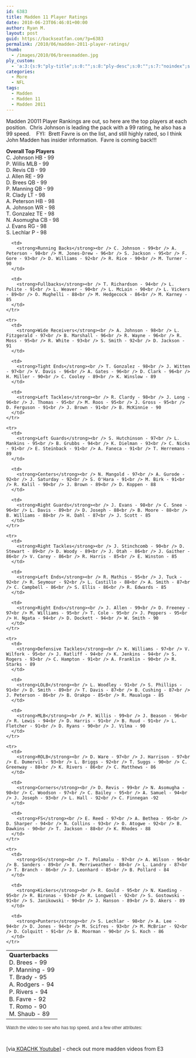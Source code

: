 ```yaml
---
id: 6383
title: Madden 11 Player Ratings
date: 2010-06-23T06:46:01+00:00
author: Ryan M.
layout: post
guid: https://backseatfan.com/?p=6383
permalink: /2010/06/madden-2011-player-ratings/
thumb:
  - /images/2010/06/breesmadden.jpg
ply_custom:
  - 'a:3:{s:9:"ply-title";s:0:"";s:8:"ply-desc";s:0:"";s:7:"noindex";s:0:"";}'
categories:
  - More
  - NFL
tags:
  - Madden
  - Madden 11
  - Madden 2011
---
```


<div class="entry">
  <p>
    Madden 20011 Player Rankings are out, so here are the top players at each position.  Chris Johnson is leading the pack with a 99 rating, he also has a 99 speed.    FYI:  Brett Favre is on the list, and still highly rated, so I think John Madden has insider information.  Favre is coming back!!!
  </p>

  <p>
    <strong>Overall Top Players</strong><br /> C. Johnson HB - 99<br /> P. Willis MLB - 99<br /> D. Revis CB - 99<br /> J. Allen RE - 99<br /> D. Brees QB - 99<br /> P. Manning QB - 99<br /> R. Clady LT - 98<br /> A. Peterson HB - 98<br /> A. Johnson WR - 98<br /> T. Gonzalez TE - 98<br /> N. Asomugha CB - 98<br /> J. Evans RG - 98<br /> S. Lechlar P - 98
  </p>

  <table border="0">
    <tr>
      <td>
        <strong>Quarterbacks</strong><br /> D. Brees - 99<br /> P. Manning - 99<br /> T. Brady - 95<br /> A. Rodgers - 94<br /> P. Rivers - 94<br /> B. Favre - 92<br /> T. Romo - 90<br /> M. Shaub - 89
      </td>

      <td>
        <strong>Running Backs</strong><br /> C. Johnson - 99<br /> A. Peterson - 98<br /> M. Jones-Drew - 96<br /> S. Jackson - 95<br /> F. Gore - 93<br /> D. Williams - 92<br /> R. Rice - 90<br /> M. Turner - 90
      </td>

      <td>
        <strong>Fullbacks</strong><br /> T. Richardson - 94<br /> L. Polite - 91<br /> L. Weaver - 90<br /> L. McLain - 90<br /> L. Vickers - 89<br /> O. Mughelli - 88<br /> M. Hedgecock - 86<br /> M. Karney - 85
      </td>
    </tr>

    <tr>
      <td>
        <strong>Wide Receivers</strong><br /> A. Johnson - 98<br /> L. Fitzgerald - 97<br /> B. Marshall - 96<br /> R. Wayne - 96<br /> R. Moss - 95<br /> R. White - 93<br /> S. Smith - 92<br /> D. Jackson - 91
      </td>

      <td>
        <strong>Tight Ends</strong><br /> T. Gonzalez - 98<br /> J. Witten - 97<br /> V. Davis - 96<br /> A. Gates - 96<br /> D. Clark - 96<br /> H. Miller - 90<br /> C. Cooley - 89<br /> K. Winslow - 89
      </td>

      <td>
        <strong>Left Tackles</strong><br /> R. Clardy - 98<br /> J. Long - 96<br /> J. Thomas - 95<br /> M. Roos - 95<br /> J. Gross - 95<br /> D. Ferguson - 91<br /> J. Brown - 91<br /> B. McKinnie - 90
      </td>
    </tr>

    <tr>
      <td>
        <strong>Left Guards</strong><br /> S. Hutchinson - 97<br /> L. Mankins - 95<br /> B. Grubbs - 94<br /> K. Dielman - 93<br /> C. Nicks - 91<br /> E. Steinback - 91<br /> A. Faneca - 91<br /> T. Herremans - 89
      </td>

      <td>
        <strong>Centers</strong><br /> N. Mangold - 97<br /> A. Gurode - 92<br /> J. Saturday - 92<br /> S. O'Hara - 91<br /> M. Birk - 91<br /> R. Kalil - 90<br /> J. Brown - 89<br /> D. Koppen - 88
      </td>

      <td>
        <strong>Right Guards</strong><br /> J. Evans - 98<br /> C. Snee - 96<br /> L. Davis - 89<br /> D. Joseph - 88<br /> B. Moore - 88<br /> B. Williams - 88<br /> H. Dahl - 87<br /> J. Scott - 85
      </td>
    </tr>

    <tr>
      <td>
        <strong>Right Tackles</strong><br /> J. Stinchcomb - 90<br /> D. Stewart - 89<br /> D. Woody - 89<br /> J. Otah - 86<br /> J. Gaither - 86<br /> V. Carey - 86<br /> R. Harris - 85<br /> E. Winston - 85
      </td>

      <td>
        <strong>Left Ends</strong><br /> R. Mathis - 95<br /> J. Tuck - 92<br /> R. Seymour - 92<br /> L. Castillo - 88<br /> A. Smith - 87<br /> C. Campbell - 86<br /> S. Ellis - 86<br /> R. Edwards - 85
      </td>

      <td>
        <strong>Right Ends</strong><br /> J. Allen - 99<br /> D. Freeney - 97<br /> M. Williams - 95<br /> T. Cole - 95<br /> J. Peppers - 95<br /> H. Ngata - 94<br /> D. Dockett - 94<br /> W. Smith - 90
      </td>
    </tr>

    <tr>
      <td>
        <strong>Defensive Tackles</strong><br /> K. Williams - 97<br /> V. Wilfork - 95<br /> J. Ratliff - 94<br /> K. Jenkins - 94<br /> S. Rogers - 93<br /> C. Hampton - 91<br /> A. Franklin - 90<br /> R. Starks - 89
      </td>

      <td>
        <strong>LOLB</strong><br /> L. Woodley - 91<br /> S. Phillips - 91<br /> D. Smith - 89<br /> T. Davis - 87<br /> B. Cushing - 87<br /> J. Peterson - 86<br /> B. Orakpo - 85<br /> R. Maualuga - 85
      </td>

      <td>
        <strong>MLB</strong><br /> P. Willis - 99<br /> J. Beason - 96<br /> R. Lewis - 94<br /> D. Harris - 91<br /> B. Ruud - 91<br /> L. Fletcher - 91<br /> D. Ryans - 90<br /> J. Vilma - 90
      </td>
    </tr>

    <tr>
      <td>
        <strong>ROLB</strong><br /> D. Ware - 97<br /> J. Harrison - 97<br /> E. Dumervil - 93<br /> L. Briggs - 92<br /> T. Suggs - 90<br /> C. Greenway - 88<br /> K. Rivers - 86<br /> C. Matthews - 86
      </td>

      <td>
        <strong>Corners</strong><br /> D. Revis - 99<br /> N. Asomugha - 98<br /> C. Woodson - 97<br /> C. Bailey - 95<br /> A. Samuel - 94<br /> J. Joseph - 93<br /> L. Hall - 92<br /> C. Finnegan -92
      </td>

      <td>
        <strong>FS</strong><br /> E. Reed - 97<br /> A. Bethea - 95<br /> D. Sharper - 94<br /> N. Collins - 93<br /> O. Atogwe - 92<br /> B. Dawkins - 90<br /> T. Jackson - 88<br /> K. Rhodes - 88
      </td>
    </tr>

    <tr>
      <td>
        <strong>SS</strong><br /> T. Polamalu - 97<br /> A. Wilson - 96<br /> B. Sanders - 89<br /> B. Merriweather - 88<br /> L. Landry - 87<br /> T. Branch - 86<br /> J. Leonhard - 85<br /> B. Pollard - 84
      </td>

      <td>
        <strong>Kickers</strong><br /> R. Gould - 95<br /> N. Kaeding - 95<br /> R. Bironas - 93<br /> R. Longwell - 92<br /> S. Gostowski - 91<br /> S. Janikowski - 90<br /> J. Hanson - 89<br /> D. Akers - 89
      </td>

      <td>
        <strong>Punters</strong><br /> S. Lechlar - 98<br /> A. Lee - 94<br /> D. Jones - 94<br /> M. Scifres - 93<br /> M. McBriar - 92<br /> D. Colquitt - 91<br /> B. Moorman - 90<br /> S. Koch - 86
      </td>
    </tr>
  </table>

  <p>
    <strong> </strong>
  </p>

  <p>
    <strong> </strong>
  </p>

  <p>
    <strong> </strong>
  </p>

  <p>
    <strong> </strong>
  </p>

  <p>
    <strong> </strong>
  </p>

  <p>
    <strong> </strong>
  </p>

  <p>
    <strong> </strong>
  </p>

  <p>
    <strong> </strong>
  </p>

  <div>
    <span style="font-family: Arial, Helvetica, sans-serif; line-height: normal; font-size: 12px; color: #393939;">Watch the video to see who has top speed, and a few other attributes:</span>
  </div>

  <div>
    <span style="font-family: Arial, Helvetica, sans-serif; line-height: normal; font-size: 12px; color: #393939;"><br /> </span>
  </div>

  <div>
    <span style="font-family: Arial, Helvetica, sans-serif; line-height: normal; font-size: 12px; color: #393939;"><br /> </span>
  </div>

  <p>
  </p>

  <p>
    [via<a href="http://www.youtube.com/user/K0ACHK"> KOACHK Youtube</a>] - check out more madden videos from E3
  </p>
</div>
